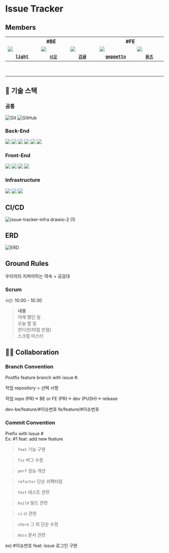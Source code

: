 # Issue Tracker

## Members

<table>
  <tr>
    <th colspan="3">#BE</th>
    <th colspan="2">#FE</th>
  </tr>
  <tr>
    <td width="150">
      <img src="https://github.com/codesquad-issue-team-05/issue-tracker-max/assets/54755633/7a6d5c9c-9e24-430e-904b-68ca68255519" />
    </td>
    <td width="150">
      <img src="https://github.com/codesquad-issue-team-05/issue-tracker-max/assets/54755633/e1f247ff-738f-4c06-9586-e50600b9bb2f" />
    </td>
    <td width="150">
      <img src="https://github.com/codesquad-issue-team-05/issue-tracker-max/assets/54755633/7d22c303-839e-49dd-8dfd-01e3b576e458" />
    </td>
    <td width="150">
      <img src="https://github.com/codesquad-issue-team-05/issue-tracker-max/assets/54755633/7c455d47-9f48-4fcc-91df-ad408e5124f1" />
    </td>
    <td width="150">
      <img src="https://github.com/codesquad-issue-team-05/issue-tracker-max/assets/54755633/f4a37d91-c9fd-4c3e-afab-afbe8cfd15d3" />
    </td>
  </tr>
  <tr>
    <td align="center">
      <code><a href="https://github.com/DOEKYONG"><strong>light</strong></a></code>
    </td>
    <td align="center">
      <code><a href="https://github.com/chunghye98"><strong>시오</strong></a></code>
    </td>
    <td align="center">
      <code><a href="https://github.com/swinb"><strong>감귤</strong></a></code>
    </td>
    <td align="center">
      <code><a href="https://github.com/saejinpark"><strong>geppetto</strong></a></code>
    </td>
    <td align="center">
      <code><a href="https://github.com/silvertae"><strong>퓨즈</strong></a></code>
    </td>
  </tr>
</table>
<br>                     

---

## 🧾 기술 스택

### 공통

![Git](https://img.shields.io/badge/-Git-F05032?style=flat&logo=Git&logoColor=white)
![GitHub](https://img.shields.io/badge/-GitHub-181717?style=flat&logo=GitHub&logoColor=white)

### Back-End

<img src="https://img.shields.io/badge/Java-007396?style=flat&logo=OpenJDK&logoColor=white"/> <img src="https://img.shields.io/badge/SpringBoot-6DB33F?style=flat&logo=SpringBoot&logoColor=white"/> <img src="https://img.shields.io/badge/EC2-FA7343?style=flat&logo=EC2&logoColor=white"/> 
<img src="https://img.shields.io/badge/MySQL-4479A1?style=flat&logo=MySQL&logoColor=white"/> <img src="https://img.shields.io/badge/IntelliJ%20IDEA-FF3850?style=flat&logo=IntelliJ%20IDEA&logoColor=white"/> <img src="https://img.shields.io/badge/MyBatis-B22222?style=flat&logo=MyBatis&logoColor=white" />

### Front-End

<img src="https://img.shields.io/badge/React-61DAFB?style=flat&logo=React&logoColor=white"/> <img src="https://img.shields.io/badge/Typescript-3178C6?style=flat&logo=TypeScript&logoColor=white"/> <img src="https://img.shields.io/badge/Vite-8DD6F9?style=flat&logo=Vite&logoColor=white"/> <img src="https://img.shields.io/badge/VisualStudioCode-007ACC?style=flat&logo=VisualStudioCode&logoColor=white"/>

### Infrastructure
<img src="https://img.shields.io/badge/Github_Actions-808080?style=flat&logo=Github_Actions&logoColor=white"/> <img src="https://img.shields.io/badge/Code_Deploy-008000?style=flat&logo=Code_Deploy&logoColor=white"/> <img src="https://img.shields.io/badge/S3-dc143c?style=flat&logo=S3&logoColor=white"/>

## CI/CD 
![issue-tracker-infra drawio-2 (1)](https://github.com/codesquad-issue-team-05/issue-tracker-max/assets/57451700/f5a510eb-db7d-4079-a08e-e54622f282e0)

## ERD
![ERD](https://user-images.githubusercontent.com/103398897/259911338-0ffd58d6-e2b2-4786-a916-927623f670f8.png)

## Ground Rules

우리끼리 지켜야하는 약속 + 공감대

### Scrum

`시간`: 10:00 - 10:30

> **내용**  
> 어제 했던 일  
> 오늘 할 일  
> 컨디션(10점 만점)  
> 스크럼 마스터


## 🤝🏼 Collaboration

### Branch Convention

Postfix feature branch with issue #.

작업 repository = 선택 사항

작업 repo (PR)-> BE or FE (PR)-> dev (PUSH)-> release

dev-be/feature/#이슈번호
fe/feature/#이슈번호

### Commit Convention

Prefix with Issue #        
Ex: #1 feat: add new feature

> `feat` 기능 구현

> `fix` 버그 수정

> `perf` 성능 개선

> `refactor` 단순 리팩터링

> `test` 테스트 관련

> `build` 빌드 관련

> `ci` ci 관련

> `chore` 그 외 단순 수정

> `docs` 문서 관련

ex) #이슈번호 feat: issue 로그인 구현
